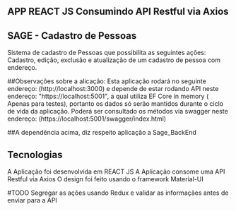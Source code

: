 ## APP REACT JS Consumindo API Restful via Axios
## SAGE - Cadastro de Pessoas 
Sistema de cadastro de Pessoas que possibilita as seguintes ações:
Cadastro, edição, exclusão e atualização de um cadastro de pessoa com endereço.

##Observações sobre a alicação:
Esta aplicação rodará no seguinte endereço: (http://localhost:3000) e depende de estar rodando API neste endereço: 
"https://localhost:5001", a qual utiliza EF Core in memory ( Apenas para testes),
portanto os dados só serão mantidos durante o ciclo de vida da aplicação.
Poderá ser consultado os métodos via swagger neste endereço: (https://localhost:5001/swagger/index.html)

##A dependência acima, diz respeito aplicação a Sage_BackEnd


## Tecnologias
A Aplicação foi desenvolvida em REACT JS
A Aplicação consome uma API Restful via Axios
O design foi feito usando o framework Material-UI

#TODO Segregar as ações usando Redux e validar as informaçães antes de enviar para a API

